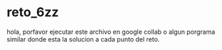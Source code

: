 # reto_6zz
hola, porfavor ejecutar este archivo en google collab o algun porgrama similar donde esta la solucion a cada punto del reto.
